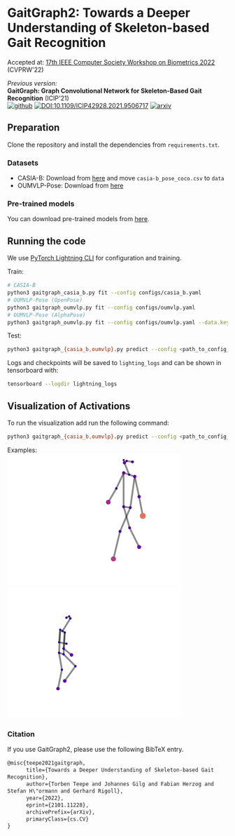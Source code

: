# GaitGraph2: Towards a Deeper Understanding of Skeleton-based Gait Recognition

Accepted at: [17th IEEE Computer Society Workshop on Biometrics 2022](https://www.vislab.ucr.edu/Biometrics2022/index.php) (CVPRW'22)

_Previous version:_<br>
__GaitGraph: Graph Convolutional Network for Skeleton-Based Gait Recognition__ (ICIP'21)<br>
[![github](https://img.shields.io/badge/Github-GaitGraph-black)](https://github.com/tteepe/GaitGraph)
[![DOI:10.1109/ICIP42928.2021.9506717](https://img.shields.io/badge/DOI-10.1109%2FICIP42928.2021.9506717-blue)](https://doi.org/10.1109/ICIP42928.2021.9506717) 
[![arxiv](https://img.shields.io/badge/arXiv-2101.11228-red)](https://arxiv.org/abs/2101.11228)

## Preparation
Clone the repository and install the dependencies from `requirements.txt`.

### Datasets
- CASIA-B: Download from [here](https://github.com/tteepe/GaitGraph/releases/tag/v0.1) and move `casia-b_pose_coco.csv` to `data`
- OUMVLP-Pose: Download from [here](http://www.am.sanken.osaka-u.ac.jp/BiometricDB/GaitLPPose.html)

### Pre-trained models
You can download pre-trained models from [here](https://github.com/tteepe/GaitGraph2/releases/tag/v0.1).

## Running the code
We use [PyTorch Lightning CLI](https://pytorch-lightning.readthedocs.io/en/stable/common/lightning_cli.html) for configuration and training.

Train:
```bash
# CASIA-B
python3 gaitgraph_casia_b.py fit --config configs/casia_b.yaml 
# OUMVLP-Pose (OpenPose)
python3 gaitgraph_oumvlp.py fit --config configs/oumvlp.yaml
# OUMVLP-Pose (AlphaPose)
python3 gaitgraph_oumvlp.py fit --config configs/oumvlp.yaml --data.keypoints alphapose
```

Test:
```bash
python3 gaitgraph_{casia_b,oumvlp}.py predict --config <path_to_config_file> --ckpt_path <path_to_checkpoint> --model.tta True
```

Logs and checkpoints will be saved to `lighting_logs` and can be shown in tensorboard with:
```bash
tensorboard --logdir lightning_logs
```

## Visualization of Activations
To run the visualization add run the following command:
```bash
python3 gaitgraph_{casia_b,oumvlp}.py predict --config <path_to_config_file> --ckpt_path <path_to_checkpoint> --config configs/draw.yaml --model.tta False
```
Examples:<br>
![002-06-01](images/002-060-01.gif)
![008-255-00](images/008-255-00.gif)

### Citation
If you use GaitGraph2, please use the following BibTeX entry.

```
@misc{teepe2021gaitgraph,
      title={Towards a Deeper Understanding of Skeleton-based Gait Recognition}, 
      author={Torben Teepe and Johannes Gilg and Fabian Herzog and Stefan H\"ormann and Gerhard Rigoll},
      year={2022},
      eprint={2101.11228},
      archivePrefix={arXiv},
      primaryClass={cs.CV}
}
```

